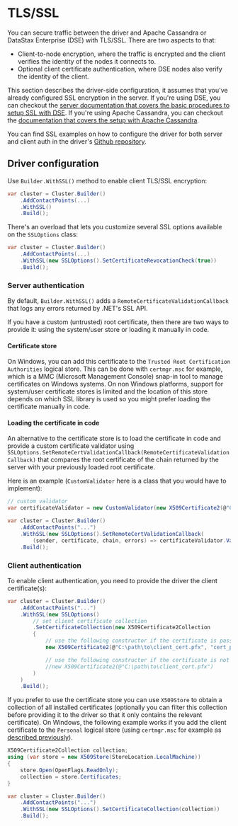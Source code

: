 # TLS/SSL

You can secure traffic between the driver and Apache Cassandra or DataStax Enterprise (DSE) with TLS/SSL. There are two aspects to that:

- Client-to-node encryption, where the traffic is encrypted and the client verifies the identity of the nodes it connects to.
- Optional client certificate authentication, where DSE nodes also verify the identity of the client.

This section describes the driver-side configuration, it assumes that you've already configured SSL encryption in the server. If you're using DSE, you can checkout the [server documentation that covers the basic procedures to setup SSL with DSE][client-to-node-dse]. If you're using Apache Cassandra, you can checkout the [documentation that covers the setup with Apache Cassandra][client-to-node].

You can find SSL examples on how to configure the driver for both server and client auth in the driver's [Github repository].

## Driver configuration

Use `Builder.WithSSL()` method to enable client TLS/SSL encryption:

```csharp
var cluster = Cluster.Builder()
    .AddContactPoints(...)
    .WithSSL()
    .Build();
```

There's an overload that lets you customize several SSL options available on the `SSLOptions` class:

```csharp
var cluster = Cluster.Builder()
    .AddContactPoints(...)
    .WithSSL(new SSLOptions().SetCertificateRevocationCheck(true))
    .Build();
```

### Server authentication

By default, `Builder.WithSSL()` adds a `RemoteCertificateValidationCallback` that logs any errors returned by .NET's SSL API.

If you have a custom (untrusted) root certificate, then there are two ways to provide it: using the system/user store or loading it manually in code.

#### Certificate store

On Windows, you can add this certificate to the `Trusted Root Certification Authorities` logical store. This can be done with `certmgr.msc` for example, which is a MMC (Microsoft Management Console) snap-in tool to manage certificates on Windows systems. On non Windows platforms, support for system/user certificate stores is limited and the location of this store depends on which SSL library is used so you might prefer loading the certificate manually in code.

#### Loading the certificate in code

An alternative to the certificate store is to load the certificate in code and provide a custom certificate validator using `SSLOptions.SetRemoteCertValidationCallback(RemoteCertificateValidationCallback)` that compares the root certificate of the chain returned by the server with your previously loaded root certificate.

Here is an example (`CustomValidator` here is a class that you would have to implement):

```csharp
// custom validator
var certificateValidator = new CustomValidator(new X509Certificate2(@"C:\path\to\ca.crt"));

var cluster = Cluster.Builder()
    .AddContactPoints("...")
    .WithSSL(new SSLOptions().SetRemoteCertValidationCallback(
        (sender, certificate, chain, errors) => certificateValidator.Validate(sender, certificate, chain, errors)))
    .Build();
```

### Client authentication

To enable client authentication, you need to provide the driver the client certificate(s):

```csharp
var cluster = Cluster.Builder()
    .AddContactPoints("...")
    .WithSSL(new SSLOptions()
        // set client certificate collection
        .SetCertificateCollection(new X509Certificate2Collection
        {
            // use the following constructor if the certificate is password protected
            new X509Certificate2(@"C:\path\to\client_cert.pfx", "cert_password"),

            // use the following constructor if the certificate is not password protected
            //new X509Certificate2(@"C:\path\to\client_cert.pfx")
        )
    )
    .Build();
```

If you prefer to use the certificate store you can use `X509Store` to obtain a collection of all installed certificates (optionally you can filter this collection before providing it to the driver so that it only contains the relevant certificate). On Windows, the following example works if you add the client certificate to the `Personal` logical store (using `certmgr.msc` for example as [described previously][certstore]).

```csharp
X509Certificate2Collection collection;
using (var store = new X509Store(StoreLocation.LocalMachine))
{
    store.Open(OpenFlags.ReadOnly);
    collection = store.Certificates;
}

var cluster = Cluster.Builder()
    .AddContactPoints("...")
    .WithSSL(new SSLOptions().SetCertificateCollection(collection))
    .Build();
```

[certstore]: #certificate-store
[client-to-node-dse]: https://docs.datastax.com/en/security/6.7/security/encryptClientNodeSSL.html
[client-to-node]: https://docs.datastax.com/en/cassandra/3.0/cassandra/configuration/secureSSLClientToNode.html
[Github repository]: https://github.com/datastax/csharp-driver/tree/master/examples/Ssl